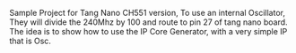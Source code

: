 Sample Project for Tang Nano CH551 version, To use an internal Oscillator, They will divide the 240Mhz by 100 and route to pin 27 of tang nano board.
The idea is to show how to use the IP Core Generator, with a very simple IP that is Osc.
